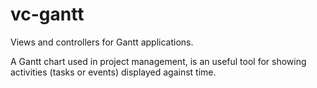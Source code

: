# vc-gantt

Views and controllers for Gantt applications. 

A Gantt chart used in project management,
is an useful tool for showing activities (tasks or events) displayed against time.

